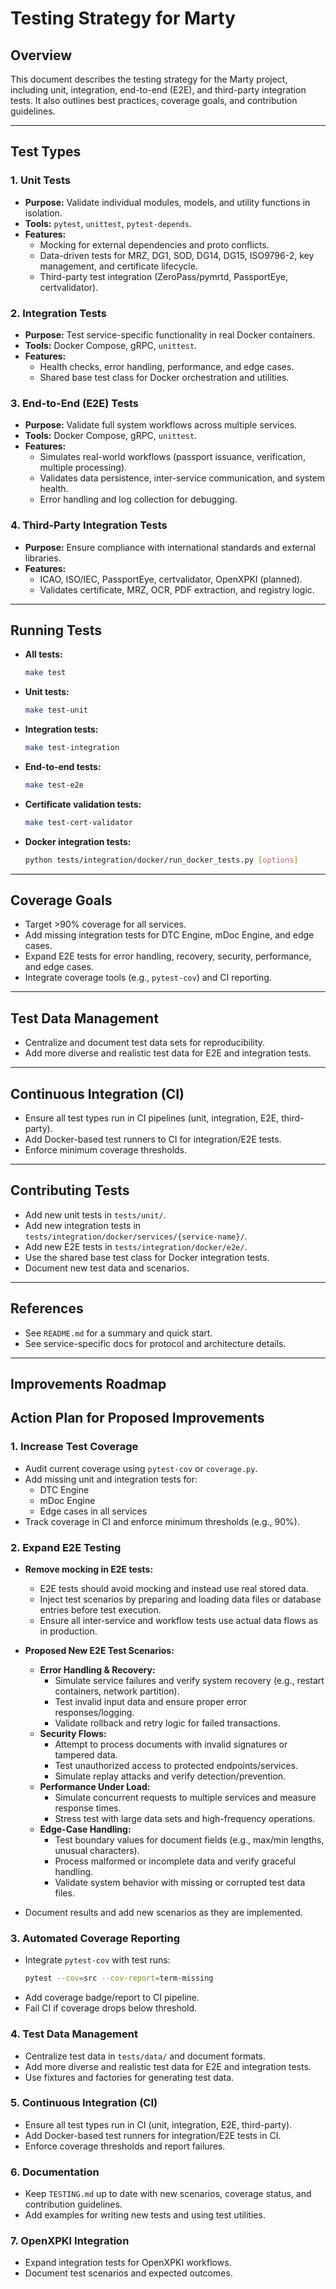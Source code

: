 # Testing Strategy for Marty

## Overview
This document describes the testing strategy for the Marty project, including unit, integration, end-to-end (E2E), and third-party integration tests. It also outlines best practices, coverage goals, and contribution guidelines.

---

## Test Types

### 1. Unit Tests
- **Purpose:** Validate individual modules, models, and utility functions in isolation.
- **Tools:** `pytest`, `unittest`, `pytest-depends`.
- **Features:**
  - Mocking for external dependencies and proto conflicts.
  - Data-driven tests for MRZ, DG1, SOD, DG14, DG15, ISO9796-2, key management, and certificate lifecycle.
  - Third-party test integration (ZeroPass/pymrtd, PassportEye, certvalidator).

### 2. Integration Tests
- **Purpose:** Test service-specific functionality in real Docker containers.
- **Tools:** Docker Compose, gRPC, `unittest`.
- **Features:**
  - Health checks, error handling, performance, and edge cases.
  - Shared base test class for Docker orchestration and utilities.

### 3. End-to-End (E2E) Tests
- **Purpose:** Validate full system workflows across multiple services.
- **Tools:** Docker Compose, gRPC, `unittest`.
- **Features:**
  - Simulates real-world workflows (passport issuance, verification, multiple processing).
  - Validates data persistence, inter-service communication, and system health.
  - Error handling and log collection for debugging.

### 4. Third-Party Integration Tests
- **Purpose:** Ensure compliance with international standards and external libraries.
- **Features:**
  - ICAO, ISO/IEC, PassportEye, certvalidator, OpenXPKI (planned).
  - Validates certificate, MRZ, OCR, PDF extraction, and registry logic.

---

## Running Tests

- **All tests:**
  ```bash
  make test
  ```
- **Unit tests:**
  ```bash
  make test-unit
  ```
- **Integration tests:**
  ```bash
  make test-integration
  ```
- **End-to-end tests:**
  ```bash
  make test-e2e
  ```
- **Certificate validation tests:**
  ```bash
  make test-cert-validator
  ```
- **Docker integration tests:**
  ```bash
  python tests/integration/docker/run_docker_tests.py [options]
  ```

---

## Coverage Goals
- Target >90% coverage for all services.
- Add missing integration tests for DTC Engine, mDoc Engine, and edge cases.
- Expand E2E tests for error handling, recovery, security, performance, and edge cases.
- Integrate coverage tools (e.g., `pytest-cov`) and CI reporting.

---

## Test Data Management
- Centralize and document test data sets for reproducibility.
- Add more diverse and realistic test data for E2E and integration tests.

---

## Continuous Integration (CI)
- Ensure all test types run in CI pipelines (unit, integration, E2E, third-party).
- Add Docker-based test runners to CI for integration/E2E tests.
- Enforce minimum coverage thresholds.

---

## Contributing Tests
- Add new unit tests in `tests/unit/`.
- Add new integration tests in `tests/integration/docker/services/{service-name}/`.
- Add new E2E tests in `tests/integration/docker/e2e/`.
- Use the shared base test class for Docker integration tests.
- Document new test data and scenarios.

---

## References
- See `README.md` for a summary and quick start.
- See service-specific docs for protocol and architecture details.

---

## Improvements Roadmap

## Action Plan for Proposed Improvements

### 1. Increase Test Coverage
- Audit current coverage using `pytest-cov` or `coverage.py`.
- Add missing unit and integration tests for:
  - DTC Engine
  - mDoc Engine
  - Edge cases in all services
- Track coverage in CI and enforce minimum thresholds (e.g., 90%).


### 2. Expand E2E Testing

- **Remove mocking in E2E tests:**
  - E2E tests should avoid mocking and instead use real stored data.
  - Inject test scenarios by preparing and loading data files or database entries before test execution.
  - Ensure all inter-service and workflow tests use actual data flows as in production.

- **Proposed New E2E Test Scenarios:**
  - **Error Handling & Recovery:**
    - Simulate service failures and verify system recovery (e.g., restart containers, network partition).
    - Test invalid input data and ensure proper error responses/logging.
    - Validate rollback and retry logic for failed transactions.
  - **Security Flows:**
    - Attempt to process documents with invalid signatures or tampered data.
    - Test unauthorized access to protected endpoints/services.
    - Simulate replay attacks and verify detection/prevention.
  - **Performance Under Load:**
    - Simulate concurrent requests to multiple services and measure response times.
    - Stress test with large data sets and high-frequency operations.
  - **Edge-Case Handling:**
    - Test boundary values for document fields (e.g., max/min lengths, unusual characters).
    - Process malformed or incomplete data and verify graceful handling.
    - Validate system behavior with missing or corrupted test data files.

- Document results and add new scenarios as they are implemented.

### 3. Automated Coverage Reporting
- Integrate `pytest-cov` with test runs:
  ```bash
  pytest --cov=src --cov-report=term-missing
  ```
- Add coverage badge/report to CI pipeline.
- Fail CI if coverage drops below threshold.

### 4. Test Data Management
- Centralize test data in `tests/data/` and document formats.
- Add more diverse and realistic test data for E2E and integration tests.
- Use fixtures and factories for generating test data.

### 5. Continuous Integration (CI)
- Ensure all test types run in CI (unit, integration, E2E, third-party).
- Add Docker-based test runners for integration/E2E tests in CI.
- Enforce coverage thresholds and report failures.

### 6. Documentation
- Keep `TESTING.md` up to date with new scenarios, coverage status, and contribution guidelines.
- Add examples for writing new tests and using test utilities.

### 7. OpenXPKI Integration
- Expand integration tests for OpenXPKI workflows.
- Document test scenarios and expected outcomes.
